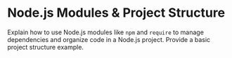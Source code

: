 # Node.js Modules & Project Structure

Explain how to use Node.js modules like `npm` and `require` to manage dependencies and organize code in a Node.js project. Provide a basic project structure example.